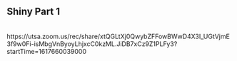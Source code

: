 ## Shiny Part 1
</br>
https://utsa.zoom.us/rec/share/xtQGLtXj0QwybZFFowBWwD4X3I_UGtVjmE3f9w0Fi-isMbgVnByoyLhjxcC0kzML.JiDB7xCz9Z1PLFy3?startTime=1617660039000
